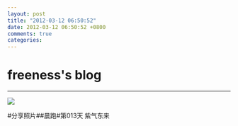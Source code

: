 ```yaml
---
layout: post
title: "2012-03-12 06:50:52"
date: 2012-03-12 06:50:52 +0800
comments: true
categories: 
---
```


# freeness's blog

----------

![](http://okqmqrbgo.bkt.clouddn.com/201203120650521.jpg)

>
\#分享照片\#\#晨跑\#第013天 紫气东来